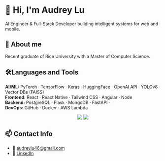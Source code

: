 # 👋 Hi, I'm Audrey Lu 
AI Engineer & Full-Stack Developer building intelligent systems for web and mobile.

## 🚀 About me
Recent graduate of Rice University with a Master of Computer Science.

## 🛠️Languages and Tools
**AI/ML:** PyTorch · TensorFlow · Keras · HuggingFace · OpenAI API · YOLOv8 · Vector DBs (FAISS)  
**Frontend:** React · React Native · Tailwind CSS · Angular · Node  
**Backend:** PostgreSQL · Flask · MongoDB · FastAPI ·   
**DevOps:** GitHub · Docker · AWS Lambda 

<p align="center">
  <img src="https://skillicons.dev/icons?i=java,javascript,ts,nodejs,react,nextjs,mongodb,postgres,angular" />
  <img src="https://skillicons.dev/icons?i=html,css,tailwind,git,postman,figma" />
</p>

## 📫 Contact Info
- 📨 audreylu46@gmail.com
- 💼 [LinkedIn](https://linkedin.com/in/audreylu88)
